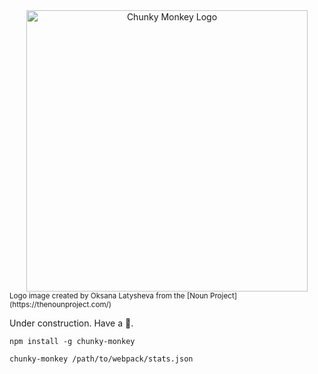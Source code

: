 <div align="center">
  <a href="https://github.com/sghall/chunky-monkey">
  	<img src="https://user-images.githubusercontent.com/4615775/28554415-32c8fa48-70ae-11e7-8917-f19659b27be4.png" alt="Chunky Monkey Logo" style="width:450px;"/>
  </a>
</div>
<small>Logo image created by Oksana Latysheva from the [Noun Project](https://thenounproject.com/)</small>

Under construction. Have a :banana:.

```
npm install -g chunky-monkey
```

```
chunky-monkey /path/to/webpack/stats.json
```

